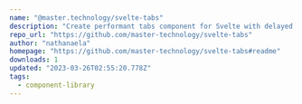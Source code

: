 ```yaml
---
name: "@master.technology/svelte-tabs"
description: "Create performant tabs component for Svelte with delayed rendering."
repo_url: "https://github.com/master-technology/svelte-tabs"
author: "nathanaela"
homepage: "https://github.com/master-technology/svelte-tabs#readme"
downloads: 1
updated: "2023-03-26T02:55:20.778Z"
tags: 
  - component-library
---
```

